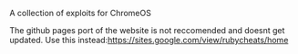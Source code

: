 A collection of exploits for ChromeOS

The github pages port of the website is not reccomended and doesnt get updated. Use this instead:https://sites.google.com/view/rubycheats/home
